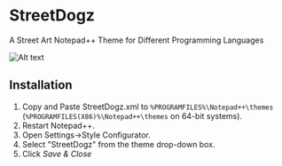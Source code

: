 # StreetDogz
A Street Art Notepad++ Theme for Different Programming Languages

![Alt text](https://github.com/JonnyBanana/Street_Dog/blob/master/Screenshots/objective-c.jpg "Street Dogz a Free Template for Notepad++")


<h2>Installation</h2>

1. Copy and Paste StreetDogz.xml to `%PROGRAMFILES%\Notepad++\themes` (`%PROGRAMFILES(X86)%\Notepad++\themes` on 64-bit systems).
2. Restart Notepad++.
3. Open Settings->Style Configurator.
4. Select "StreetDogz" from the theme drop-down box.
5. Click *Save & Close*
